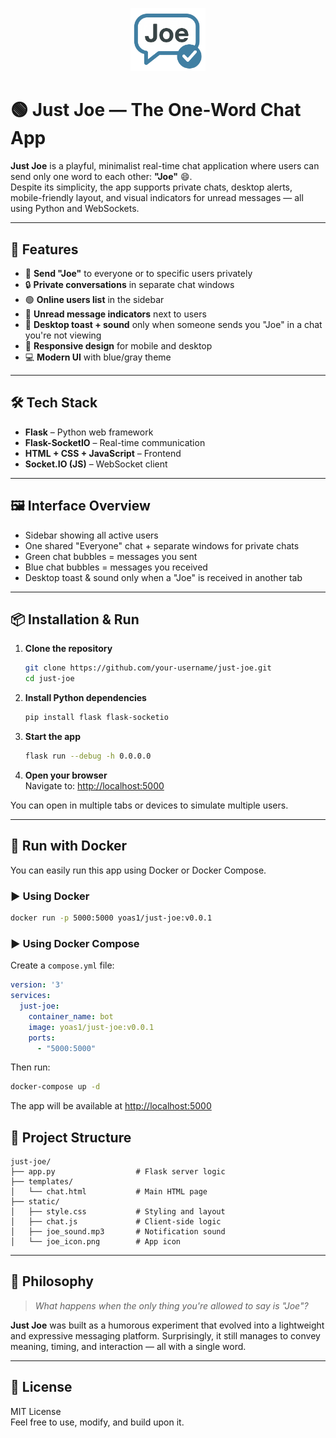 <p align="center">
  <img src="static/joe_icon.png" alt="Just Joe Logo" width="120">
</p>

# 🟢 Just Joe — The One-Word Chat App

**Just Joe** is a playful, minimalist real-time chat application where users can send only one word to each other: **"Joe"** 😄.  
Despite its simplicity, the app supports private chats, desktop alerts, mobile-friendly layout, and visual indicators for unread messages — all using Python and WebSockets.

---

## 🚀 Features

- 💬 **Send "Joe"** to everyone or to specific users privately  
- 🔒 **Private conversations** in separate chat windows  
- 🟢 **Online users list** in the sidebar  
- 🔔 **Unread message indicators** next to users   
- 📣 **Desktop toast + sound** only when someone sends you "Joe" in a chat you're not viewing  
- 📱 **Responsive design** for mobile and desktop  
- 💻 **Modern UI** with blue/gray theme

---

## 🛠️ Tech Stack

- **Flask** – Python web framework  
- **Flask-SocketIO** – Real-time communication  
- **HTML + CSS + JavaScript** – Frontend  
- **Socket.IO (JS)** – WebSocket client

---

## 🖼️ Interface Overview

- Sidebar showing all active users  
- One shared "Everyone" chat + separate windows for private chats  
- Green chat bubbles = messages you sent  
- Blue chat bubbles = messages you received  
- Desktop toast & sound only when a "Joe" is received in another tab

---

## 📦 Installation & Run

1. **Clone the repository**  
   ```bash
   git clone https://github.com/your-username/just-joe.git
   cd just-joe
   ```

2. **Install Python dependencies**  
   ```bash
   pip install flask flask-socketio
   ```

3. **Start the app**  
   ```bash
   flask run --debug -h 0.0.0.0
   ```

4. **Open your browser**  
   Navigate to: [http://localhost:5000](http://localhost:5000)

You can open in multiple tabs or devices to simulate multiple users.

---

## 🐳 Run with Docker

You can easily run this app using Docker or Docker Compose.

### ▶️ Using Docker

```bash
docker run -p 5000:5000 yoas1/just-joe:v0.0.1
```

### ▶️ Using Docker Compose

Create a `compose.yml` file:

```yaml
version: '3'
services:
  just-joe:
    container_name: bot
    image: yoas1/just-joe:v0.0.1
    ports:
      - "5000:5000"
```

Then run:

```bash
docker-compose up -d
```
The app will be available at [http://localhost:5000](http://localhost:5000)

## 📁 Project Structure

```
just-joe/
├── app.py                  # Flask server logic
├── templates/
│   └── chat.html           # Main HTML page
├── static/
│   ├── style.css           # Styling and layout
│   ├── chat.js             # Client-side logic
│   ├── joe_sound.mp3       # Notification sound
│   └── joe_icon.png        # App icon
```

---

## 🎯 Philosophy

> _What happens when the only thing you're allowed to say is "Joe"?_

**Just Joe** was built as a humorous experiment that evolved into a lightweight and expressive messaging platform. Surprisingly, it still manages to convey meaning, timing, and interaction — all with a single word.

---

## 📜 License

MIT License  
Feel free to use, modify, and build upon it.